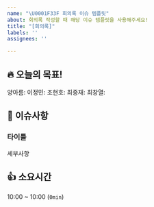 ```yaml
---
name: "\U0001F33F 회의록 이슈 템플릿"
about: 회의록 작성할 때 해당 이슈 템플릿을 사용해주세요!
title: "[회의록]"
labels: ''
assignees: ''

---
```


## 🔥 오늘의 목표!
양아름: 
이정민: 
조현호: 
최중재: 
최창열: 

## 🤔 이슈사항
### 타이틀
세부사항

## 👍 소요시간
10:00 ~ 10:00 (`0min`)

